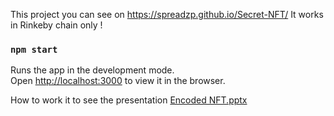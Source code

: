 This project you can see on https://spreadzp.github.io/Secret-NFT/
It works in Rinkeby chain only ! 

### `npm start`

Runs the app in the development mode.<br>
Open [http://localhost:3000](http://localhost:3000) to view it in the browser.

How to work it to see the presentation
[Encoded NFT.pptx](https://github.com/spreadzp/Secret-NFT/files/7079713/Encoded.NFT.pptx)